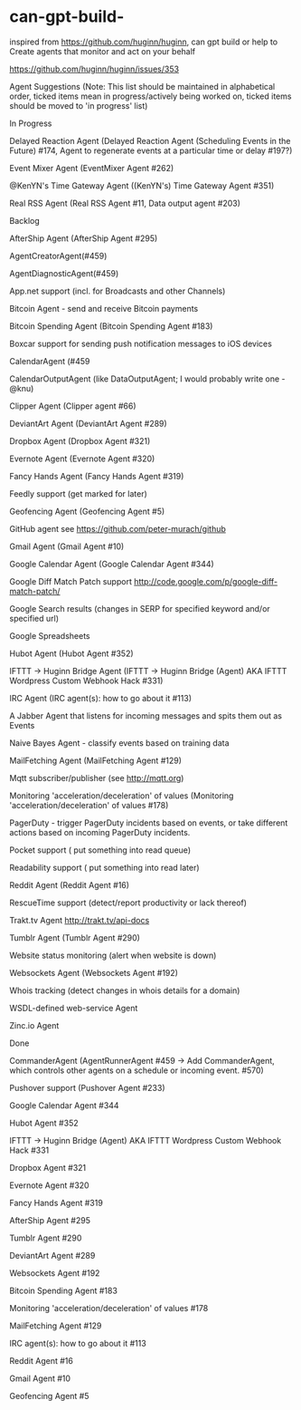 # can-gpt-build-
inspired from https://github.com/huginn/huginn, can gpt build or help to Create agents that monitor and act on your behalf



https://github.com/huginn/huginn/issues/353


Agent Suggestions
(Note: This list should be maintained in alphabetical order, ticked items mean in progress/actively being worked on, ticked items should be moved to 'in progress' list)

In Progress

 Delayed Reaction Agent (Delayed Reaction Agent (Scheduling Events in the Future) #174, Agent to regenerate events at a particular time or delay #197?)
 
 Event Mixer Agent (EventMixer Agent #262)
 
 @KenYN's Time Gateway Agent ((KenYN's) Time Gateway Agent #351)
 
 Real RSS Agent (Real RSS Agent #11, Data output agent #203)
 
Backlog

 AfterShip Agent (AfterShip Agent #295)
 
 AgentCreatorAgent(#459)
 
 AgentDiagnosticAgent(#459)
 
 App.net support (incl. for Broadcasts and other Channels)
 
 Bitcoin Agent - send and receive Bitcoin payments
 
 Bitcoin Spending Agent (Bitcoin Spending Agent #183)
 
 Boxcar support for sending push notification messages to iOS devices
 
 CalendarAgent (#459
 
 CalendarOutputAgent (like DataOutputAgent; I would probably write one - @knu)
 
 Clipper Agent (Clipper agent #66)
 
 DeviantArt Agent (DeviantArt Agent #289)
 
 Dropbox Agent (Dropbox Agent #321)
 
 Evernote Agent (Evernote Agent #320)
 
 Fancy Hands Agent (Fancy Hands Agent #319)
 
 Feedly support (get marked for later)
 
 Geofencing Agent (Geofencing Agent #5)
 
 GitHub agent see https://github.com/peter-murach/github
 
 Gmail Agent (Gmail Agent #10)
 
 Google Calendar Agent (Google Calendar Agent #344)
 
 Google Diff Match Patch support http://code.google.com/p/google-diff-match-patch/
 
 Google Search results (changes in SERP for specified keyword and/or specified url)
 
 Google Spreadsheets
 
 Hubot Agent (Hubot Agent #352)
 
 IFTTT -> Huginn Bridge Agent (IFTTT -> Huginn Bridge (Agent) AKA IFTTT Wordpress Custom Webhook Hack #331)
 
 IRC Agent (IRC agent(s): how to go about it #113)
 
 A Jabber Agent that listens for incoming messages and spits them out as Events
 
 Naive Bayes Agent - classify events based on training data
 
 MailFetching Agent (MailFetching Agent #129)
 
 Mqtt subscriber/publisher (see http://mqtt.org)
 
 Monitoring 'acceleration/deceleration' of values (Monitoring 'acceleration/deceleration' of values #178)
 
 PagerDuty - trigger PagerDuty incidents based on events, or take different actions based on incoming PagerDuty incidents.
 
 Pocket support ( put something into read queue)
 
 Readability support ( put something into read later)
 
 Reddit Agent (Reddit Agent #16)
 
 RescueTime support (detect/report productivity or lack thereof)
 
 Trakt.tv Agent http://trakt.tv/api-docs
 
 Tumblr Agent (Tumblr Agent #290)
 
 Website status monitoring (alert when website is down)
 
 Websockets Agent (Websockets Agent #192)
 
 Whois tracking (detect changes in whois details for a domain)
 
 WSDL-defined web-service Agent
 
 Zinc.io Agent
 
Done

 CommanderAgent (AgentRunnerAgent #459 -> Add CommanderAgent, which controls other agents on a schedule or incoming event. #570)
 
 Pushover support (Pushover Agent #233)
 



Google Calendar Agent #344

Hubot Agent #352

IFTTT -> Huginn Bridge (Agent) AKA IFTTT Wordpress Custom Webhook Hack #331

Dropbox Agent #321

Evernote Agent #320

Fancy Hands Agent #319

AfterShip Agent #295

Tumblr Agent #290

DeviantArt Agent #289

Websockets Agent #192

Bitcoin Spending Agent #183

Monitoring 'acceleration/deceleration' of values #178

MailFetching Agent #129

IRC agent(s): how to go about it #113

Reddit Agent #16

Gmail Agent #10

Geofencing Agent #5

